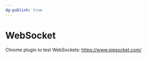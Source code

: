 ```yaml
---
dg-publish: true
---
```

# WebSocket

Chrome plugin to test WebSockets: <https://www.piesocket.com/>